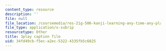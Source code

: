 ```yaml
---
content_type: resource
description: ''
file: null
file_location: /coursemedia/res-21g-506-kanji-learning-any-time-any-place-for-japanese-vi-spring-2021/34fd49cbf5eca2ec53224335fb5c6825_RrPfRygcwFA.srt
file_type: application/x-subrip
resourcetype: Other
title: 3play caption file
uid: 34fd49cb-f5ec-a2ec-5322-4335fb5c6825
---
```

